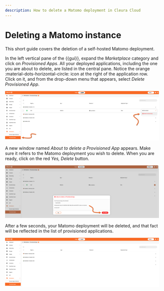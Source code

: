 ```yaml
---
description: How to delete a Matomo deployment in Cleura Cloud
---
```


# Deleting a Matomo instance

This short guide covers the deletion of a self-hosted Matomo deployment.

In the left vertical pane of the {{gui}}, expand the *Marketplace* category and click on *Provisioned Apps*.
All your deployed applications, including the one you are about to delete, are listed in the central pane.
Notice the orange :material-dots-horizontal-circle: icon at the right of the application row.
Click on it, and from the drop-down menu that appears, select *Delete Provisioned App*.

![Request the deletion of Matomo](assets/delete-matomo/matomo-delete-01.png)

A new window named *About to delete a Provisioned App* appears.
Make sure it refers to the Matomo deployment you wish to delete.
When you are ready, click on the red *Yes, Delete* button.

![Make sure you are about to delete Matomo](assets/delete-matomo/matomo-delete-02.png)

After a few seconds, your Matomo deployment will be deleted, and that fact will be reflected in the list of provisioned applications.

![Matomo is deleted](assets/delete-matomo/matomo-delete-03.png)
